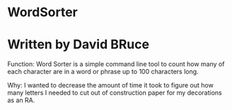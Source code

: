 # WordSorter
# Written by David BRuce

Function: Word Sorter is a simple command line tool to count how many of each
character are in a word or phrase up to 100 characters long.

Why: I wanted to decrease the amount of time it took to figure out how many
letters I needed to cut out of construction paper for my decorations as an RA.
